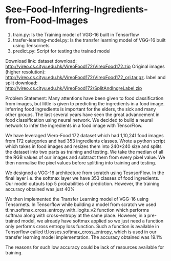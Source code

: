 # See-Food-Inferring-Ingredients-from-Food-Images

1) train.py: Is the Training model of VGG-16 built in Tensorflow
2) trasfer-learning-model.py: Is the transfer learning model of VGG-16 built using Tensornets
3) predict.py: Script for testing the trained model

Download link: 
dataset download: http://vireo.cs.cityu.edu.hk/VireoFood172/VireoFood172.zip
Original images (higher resolution): http://vireo.cs.cityu.edu.hk/VireoFood172/VireoFood172_ori.tar.gz.
label and split download: http://vireo.cs.cityu.edu.hk/VireoFood172/SplitAndIngreLabel.zip

Problem Statement: Many attentions have been given to food classification from images, but little is given to predicting the ingredients in a food image. Inferring food ingredients is important for the elders, the sick and many other groups. The last several years have seen the great advancement in food classification using neural network. We decided to build a neural network to infer the ingredients in a food image with TensorFlow.

We have leveraged Viero-Food 172 dataset which had 1,10,241 food images from 172 categories and had 353 ingredients classes. Wrote a python script which takes in food images and resizes them into 240*240 size and splits the dataset into two parts as training and testing. We take the median of all the RGB values of our images and subtract them from every pixel value. We then normalise the pixel values before splitting into training and testing.

We designed a VGG-16 architecture from scratch using TesnsorFlow. In the final layer i.e. the softmax layer we have 353 classes of food ingredients. Our model outputs top 5 probabilities of prediction. However, the training accuracy obtained was just 40%

We then implemented the Transfer Learning model of VGG-16 using Tensornets. In Tensorflow while building a model from scratch we used tf.nn.softmax_cross_entropy_with_logits_v2 function which performs softmax along with cross-entropy at the same place. However, in a pre-trained model, we already have softmax applied so we just need a function only performs cross entropy loss function. Such a function is available in Tensorflow called tf.losses.softmax_cross_entropy, which is used in our transfer learning model implementation. The accuracy obtained was 19.1%

The reasons for such low accuracy could be lack of resources available for training.

